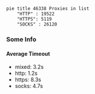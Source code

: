 
```mermaid
pie title 46338 Proxies in list
    "HTTP" : 19522
    "HTTPS": 5119
    "SOCKS" : 26120
```

### Some Info
#### Average Timeout

- mixed: 3.2s
- http: 1.2s
- https: 8.3s
- socks: 4.7s